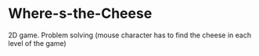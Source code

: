 # Where-s-the-Cheese
2D game. Problem solving (mouse character has to find the cheese in each level of the game)  
